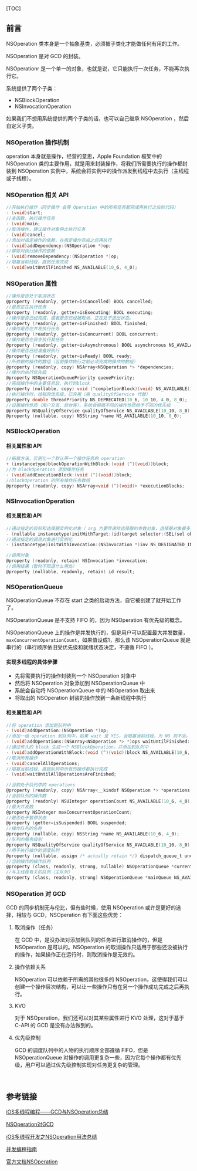[TOC]

## 前言

NSOperation 类本身是一个抽象基类，必须被子类化才能做任何有用的工作。

NSOperation 是对 GCD 的封装。

NSOperationr 是一个单一的对象，也就是说，它只能执行一次任务，不能再次执行它。

系统提供了两个子类：

* NSBlockOperation
* NSInvocationOperation

如果我们不想用系统提供的两个子类的话，也可以自己继承 NSOperation ，然后自定义子类。

### NSOperation 操作机制

operation 本身就是操作，经营的意思，Apple Foundation 框架中的 NSOperation 类的主要作用，就是用来封装操作，将我们所需要执行的操作都封装到 NSOperation 实例中，系统会将实例中的操作派发到线程中去执行（主线程或子线程）。

### NSOperation 相关 API

```objective-c
//开始执行操作（同步操作 会等 Operation 中的所有任务都完成再执行之后的代码） 
- (void)start;
//主函数，执行操作任务
- (void)main;
//取消操作，建议操作对象停止执行任务
- (void)cancel;
//添加对指定操作的依赖，在指定操作完成之后再执行
- (void)addDependency:(NSOperation *)op;
//移除对执行操作的依赖
- (void)removeDependency:(NSOperation *)op;
//阻塞当前线程，直到任务完成
- (void)waitUntilFinished NS_AVAILABLE(10_6, 4_0);
```

### NSOperation 属性

```objective-c
//操作是否处于取消状态
@property (readonly, getter=isCancelled) BOOL cancelled;
//是否正在执行任务
@property (readonly, getter=isExecuting) BOOL executing;
//操作是否已经完成，或者是否已经被取消，正在处于退出状态。
@property (readonly, getter=isFinished) BOOL finished;
//操作是否在并发执行任务
@property (readonly, getter=isConcurrent) BOOL concurrent;
//操作是否在异步执行其任务
@property (readonly, getter=isAsynchronous) BOOL asynchronous NS_AVAILABLE(10_8, 7_0);
//操作是否已经准备好执行
@property (readonly, getter=isReady) BOOL ready;
//所依赖的操作的数组（当前操作执行之前必须完成的操作的数组）
@property (readonly, copy) NSArray<NSOperation *> *dependencies;
//操作的执行优先级
@property NSOperationQueuePriority queuePriority;
//完成操作中的主要任务后，执行的block
@property (nullable, copy) void (^completionBlock)(void) NS_AVAILABLE(10_6, 4_0);
//执行操作时，线程的优先级，已弃用（用 qualityOfService 代替）
@property double threadPriority NS_DEPRECATED(10_6, 10_10, 4_0, 8_0);
//设置操作性质（用户交互、后台等），系统会根据不同的操作性质给予不同的优先级
@property NSQualityOfService qualityOfService NS_AVAILABLE(10_10, 8_0);
@property (nullable, copy) NSString *name NS_AVAILABLE(10_10, 8_0);
```

### NSBlockOperation

#### 相关属性和 API

```objective-c
//拓展方法，实例化一个默认带一个操作任务的 operation
+ (instancetype)blockOperationWithBlock:(void (^)(void))block;
//为 blockOperation 添加操作任务
- (void)addExecutionBlock:(void (^)(void))block;
//blockOperation 的所有操作任务数组
@property (readonly, copy) NSArray<void (^)(void)> *executionBlocks;
```

### NSInvocationOperation

#### 相关属性和 API

```objective-c
//通过指定的目标和选择器实例化对象（ arg 为要传递给选择器的参数对象，选择器对象最多只能有一个参数）
- (nullable instancetype)initWithTarget:(id)target selector:(SEL)sel object:(nullable id)arg;
//通过指定的调用对象进行实例化
- (instancetype)initWithInvocation:(NSInvocation *)inv NS_DESIGNATED_INITIALIZER;

//调用对象
@property (readonly, retain) NSInvocation *invocation;
//调用结果（暂时不知道什么用处）
@property (nullable, readonly, retain) id result;
```

### NSOperationQueue

NSOperationQueue 不存在 start 之类的启动方法，自它被创建了就开始工作了。

NSOperationQueue 是不支持 FIFO 的，因为 NSOperation 有优先级的概念。

NSOperationQueue 上的操作是并发执行的，但是用户可以配置最大并发数量，`maxConcurrentOperationCount`，如果值设成1，那么该 NSOperationQueue  就是串行的（串行顺序依旧受优先级和就绪状态决定，不遵循 FIFO ）。

#### 实现多线程的具体步骤

* 先将需要执行的操作封装到一个 NSOperation 对象中
* 然后将 NSOperation 对象添加到 NSOperationQueue 中
* 系统会自动将 NSOperationQueue 中的 NSOperation 取出来
* 将取出的 NSOperation 封装的操作放到一条新线程中执行

#### 相关属性和 API

```objective-c
//将 operation 添加到队列中
- (void)addOperation:(NSOperation *)op;
//添加一组 operation 到队列中，如果 wait 是 YES，会阻塞当前线程，为 NO 则不会。
- (void)addOperations:(NSArray<NSOperation *> *)ops waitUntilFinished:(BOOL)wait NS_AVAILABLE(10_6, 4_0);
//通过传入的 block 生成一个 NSBlockOperation，并添加到队列中
- (void)addOperationWithBlock:(void (^)(void))block NS_AVAILABLE(10_6, 4_0);
//取消所有操作
- (void)cancelAllOperations;
//阻塞当前线程，直到队列中所有的操作都执行完成
- (void)waitUntilAllOperationsAreFinished;

//当前处于队列中的 operations
@property (readonly, copy) NSArray<__kindof NSOperation *> *operations;
//当前队列的操作数
@property (readonly) NSUInteger operationCount NS_AVAILABLE(10_6, 4_0);
//最大并发数
@property NSInteger maxConcurrentOperationCount;
//是否处于暂停状态
@property (getter=isSuspended) BOOL suspended;
//操作队列的名称
@property (nullable, copy) NSString *name NS_AVAILABLE(10_6, 4_0);
//队列的服务级别
@property NSQualityOfService qualityOfService NS_AVAILABLE(10_10, 8_0);
//用于执行操作的调度队列
@property (nullable, assign /* actually retain */) dispatch_queue_t underlyingQueue NS_AVAILABLE(10_10, 8_0);
//当前操作的操作队列
@property (class, readonly, strong, nullable) NSOperationQueue *currentQueue NS_AVAILABLE(10_6, 4_0);
//与主线程有关的队列（主队列）
@property (class, readonly, strong) NSOperationQueue *mainQueue NS_AVAILABLE(10_6, 4_0);
```



### NSOperation 对 GCD

GCD 的同步机制无与伦比，但有些时候，使用 NSOperation 或许是更好的选择，相较与 GCD，NSOperation 有下面这些优势：

1. 取消操作（任务）

   在 GCD 中，是没办法对添加到队列的任务进行取消操作的，但是 NSOperation 是可以的。NSOperation 的取消操作只适用于那些还没被执行的操作，如果操作正在运行时，则取消操作是无效的。

2. 操作依赖关系

   NSOperation 可以依赖于所需的其他很多的 NSOperation，这使得我们可以创建一个操作层次结构，可以让一些操作只有在另一个操作成功完成之后再执行。

3. KVO

   对于 NSOperation，我们还可以对其某些属性进行 KVO 处理，这对于基于 C-API 的 GCD 是没有办法做到的。

4. 优先级控制

   GCD 的调度队列中的人物的执行顺序全部遵循 FIFO，但是 NSOperationQueue 对操作的调用更复杂一些，因为它每个操作都有优先级，用户可以通过优先级控制实现对任务更复杂的管理。

   ​


## 参考链接

[iOS多线程编程——GCD与NSOperation总结 ](https://bestswifter.com/multithreadconclusion/ )

[NSOperation对GCD](http://zhangbuhuai.com/nsoperation-vs-gcd/)

[iOS多线程开发之NSOperation用法总结](http://www.jianshu.com/p/b2a7c985df3e)

[并发编程指南](https://developer.apple.com/library/content/documentation/General/Conceptual/ConcurrencyProgrammingGuide/OperationObjects/OperationObjects.html)

[官方文档NSOperation](https://developer.apple.com/documentation/foundation/nsoperation)

